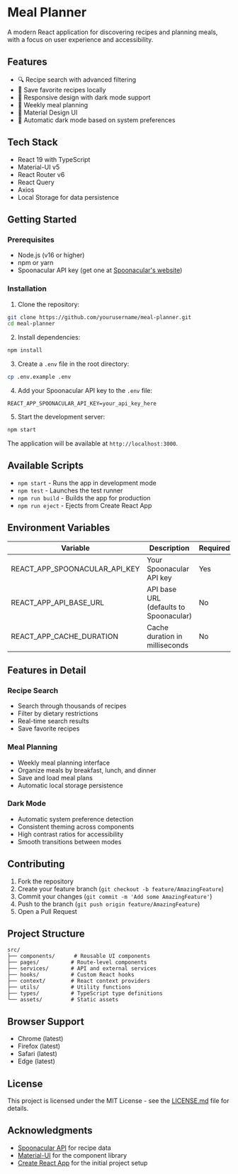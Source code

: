 # Meal Planner

A modern React application for discovering recipes and planning meals, with a focus on user experience and accessibility.

## Features

- 🔍 Recipe search with advanced filtering
- 💾 Save favorite recipes locally
- 📱 Responsive design with dark mode support
- 📅 Weekly meal planning
- 🎨 Material Design UI
- 🌙 Automatic dark mode based on system preferences

## Tech Stack

- React 19 with TypeScript
- Material-UI v5
- React Router v6
- React Query
- Axios
- Local Storage for data persistence

## Getting Started

### Prerequisites

- Node.js (v16 or higher)
- npm or yarn
- Spoonacular API key (get one at [Spoonacular's website](https://spoonacular.com/food-api))

### Installation

1. Clone the repository:
```bash
git clone https://github.com/yourusername/meal-planner.git
cd meal-planner
```

2. Install dependencies:
```bash
npm install
```

3. Create a `.env` file in the root directory:
```bash
cp .env.example .env
```

4. Add your Spoonacular API key to the `.env` file:
```env
REACT_APP_SPOONACULAR_API_KEY=your_api_key_here
```

5. Start the development server:
```bash
npm start
```

The application will be available at `http://localhost:3000`.

## Available Scripts

- `npm start` - Runs the app in development mode
- `npm test` - Launches the test runner
- `npm run build` - Builds the app for production
- `npm run eject` - Ejects from Create React App

## Environment Variables

| Variable | Description | Required |
|----------|-------------|----------|
| REACT_APP_SPOONACULAR_API_KEY | Your Spoonacular API key | Yes |
| REACT_APP_API_BASE_URL | API base URL (defaults to Spoonacular) | No |
| REACT_APP_CACHE_DURATION | Cache duration in milliseconds | No |

## Features in Detail

### Recipe Search
- Search through thousands of recipes
- Filter by dietary restrictions
- Real-time search results
- Save favorite recipes

### Meal Planning
- Weekly meal planning interface
- Organize meals by breakfast, lunch, and dinner
- Save and load meal plans
- Automatic local storage persistence

### Dark Mode
- Automatic system preference detection
- Consistent theming across components
- High contrast ratios for accessibility
- Smooth transitions between modes

## Contributing

1. Fork the repository
2. Create your feature branch (`git checkout -b feature/AmazingFeature`)
3. Commit your changes (`git commit -m 'Add some AmazingFeature'`)
4. Push to the branch (`git push origin feature/AmazingFeature`)
5. Open a Pull Request

## Project Structure

```
src/
├── components/      # Reusable UI components
├── pages/          # Route-level components
├── services/       # API and external services
├── hooks/          # Custom React hooks
├── context/        # React context providers
├── utils/          # Utility functions
├── types/          # TypeScript type definitions
└── assets/         # Static assets
```

## Browser Support

- Chrome (latest)
- Firefox (latest)
- Safari (latest)
- Edge (latest)

## License

This project is licensed under the MIT License - see the [LICENSE.md](LICENSE.md) file for details.

## Acknowledgments

- [Spoonacular API](https://spoonacular.com/food-api) for recipe data
- [Material-UI](https://mui.com/) for the component library
- [Create React App](https://create-react-app.dev/) for the initial project setup
